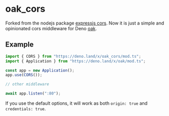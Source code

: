# oak_cors

Forked from the nodejs package
[expressjs cors](https://github.com/expressjs/cors/blob/master/lib/index.js).
Now it is just a simple and opinionated cors middleware for Deno
[oak](https://deno.land/x/oak).

## Example

```typescript
import { CORS } from "https://deno.land/x/oak_cors/mod.ts";
import { Application } from "https://deno.land/x/oak/mod.ts";

const app = new Application();
app.use(CORS());

// other middleware

await app.listen(":80");
```

If you use the default options, it will work as both `origin: true` and
`credentials: true`.
